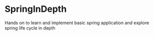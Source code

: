 # SpringInDepth
Hands on to learn and implement basic spring application and explore spring life cycle in depth
